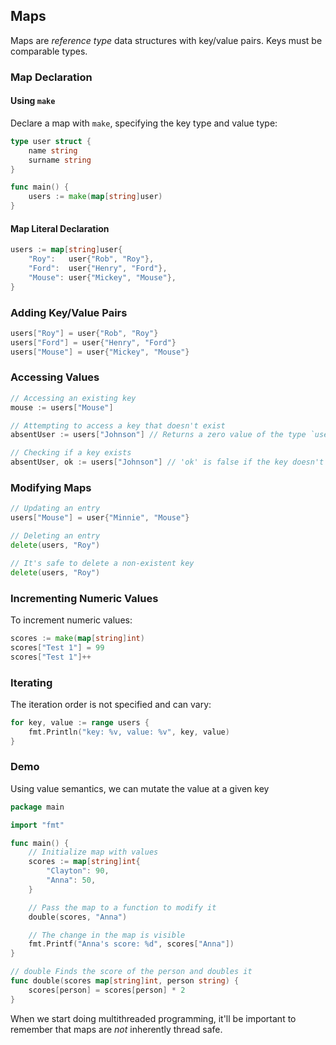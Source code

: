 ## Maps

Maps are _reference type_ data structures with key/value pairs. Keys must be comparable types.

### Map Declaration

#### Using `make`

Declare a map with `make`, specifying the key type and value type:

```go
type user struct {
	name string
	surname string
}

func main() {
	users := make(map[string]user)
}
```

#### Map Literal Declaration

```go
users := map[string]user{
	"Roy":   user{"Rob", "Roy"},
	"Ford":  user{"Henry", "Ford"},
	"Mouse": user{"Mickey", "Mouse"},
}
```

### Adding Key/Value Pairs

```go
users["Roy"] = user{"Rob", "Roy"}
users["Ford"] = user{"Henry", "Ford"}
users["Mouse"] = user{"Mickey", "Mouse"}
```

### Accessing Values

```go
// Accessing an existing key
mouse := users["Mouse"]

// Attempting to access a key that doesn't exist
absentUser := users["Johnson"] // Returns a zero value of the type `user`

// Checking if a key exists
absentUser, ok := users["Johnson"] // 'ok' is false if the key doesn't exist
```

### Modifying Maps

```go
// Updating an entry
users["Mouse"] = user{"Minnie", "Mouse"}

// Deleting an entry
delete(users, "Roy")

// It's safe to delete a non-existent key
delete(users, "Roy")
```

### Incrementing Numeric Values

To increment numeric values:

```go
scores := make(map[string]int)
scores["Test 1"] = 99
scores["Test 1"]++
```

### Iterating

The iteration order is not specified and can vary:

```go
for key, value := range users {
	fmt.Println("key: %v, value: %v", key, value)
}
```

### Demo

Using value semantics, we can mutate the value at a given key

```go
package main

import "fmt"

func main() {
	// Initialize map with values
	scores := map[string]int{
		"Clayton": 90,
		"Anna": 50,
	}

	// Pass the map to a function to modify it
	double(scores, "Anna")

	// The change in the map is visible
	fmt.Printf("Anna's score: %d", scores["Anna"])
}

// double Finds the score of the person and doubles it
func double(scores map[string]int, person string) {
	scores[person] = scores[person] * 2
}
```

When we start doing multithreaded programming, it'll be important to remember that maps are _not_ inherently thread safe.
